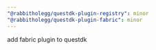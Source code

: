 ```yaml
---
"@rabbitholegg/questdk-plugin-registry": minor
"@rabbitholegg/questdk-plugin-fabric": minor
---
```


add fabric plugin to questdk
